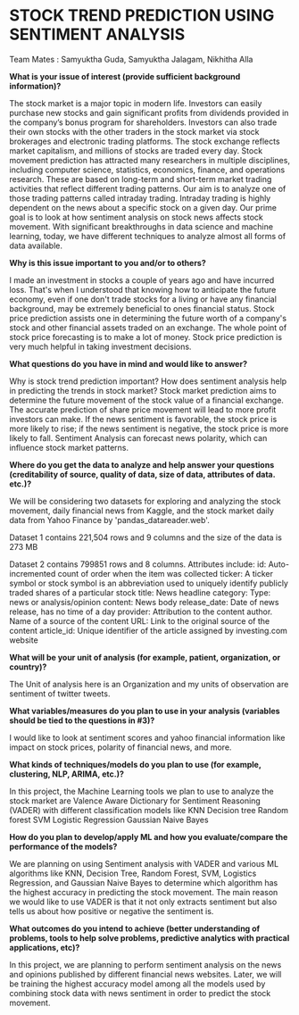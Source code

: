 # STOCK TREND PREDICTION USING SENTIMENT ANALYSIS

Team Mates : Samyuktha Guda, Samyuktha Jalagam, Nikhitha Alla

**What is your issue of interest (provide sufficient background information)?**

The stock market is a major topic in modern life. Investors can easily purchase new stocks and gain significant profits from dividends provided in the company’s bonus program for shareholders. Investors can also trade their own stocks with the other traders in the stock market via stock brokerages and electronic trading platforms. The stock exchange reflects market capitalism, and millions of stocks are traded every day. Stock movement prediction has attracted many researchers in multiple disciplines, including computer science, statistics, economics, finance, and operations research. These are based on long-term and short-term market trading activities that reflect different trading patterns. Our aim is to analyze one of those trading patterns called intraday trading. Intraday trading is highly dependent on the news about a specific stock on a given day. Our prime goal is to look at how sentiment analysis on stock news affects stock movement. With significant breakthroughs in data science and machine learning, today, we have different techniques to analyze almost all forms of data available.

**Why is this issue important to you and/or to others?**

I made an investment in stocks a couple of years ago and have incurred loss. That's when I understood that knowing how to anticipate the future economy, even if one don't trade stocks for a living or have any financial background, may be extremely beneficial to ones financial status. Stock price prediction assists one in determining the future worth of a company's stock and other financial assets traded on an exchange. The whole point of stock price forecasting is to make a lot of money. Stock price prediction is very much helpful in taking investment decisions.

**What questions do you have in mind and would like to answer?**

Why is stock trend prediction important?
How does sentiment analysis help in predicting the trends in stock market?
Stock market prediction aims to determine the future movement of the stock value of a financial exchange. The accurate prediction of share price movement will lead to more profit investors can make. If the news sentiment is favorable, the stock price is more likely to rise; if the news sentiment is negative, the stock price is more likely to fall. Sentiment Analysis can forecast news polarity, which can influence stock market patterns.

**Where do you get the data to analyze and help answer your questions (creditability of source, quality of data, size of data, attributes of data. etc.)?**

We will be considering two datasets for exploring and analyzing the stock movement, daily financial news from Kaggle, and the stock market daily data from Yahoo Finance by 'pandas_datareader.web'. 

Dataset 1 contains 221,504 rows and 9 columns and the size of the data is 273 MB

Dataset 2 contains 799851 rows and 8 columns.
Attributes include:
id: Auto-incremented count of order when the item was collected
ticker: A ticker symbol or stock symbol is an abbreviation used to uniquely identify publicly traded shares of a particular stock
title: News headline
category: Type: news or analysis/opinion
content: News body
release_date: Date of news release, has no time of a day
provider: Attribution to the content author. Name of a source of the content
URL: Link to the original source of the content
article_id: Unique identifier of the article assigned by investing.com website

**What will be your unit of analysis (for example, patient, organization, or country)?**

The Unit of analysis here is an Organization and my units of observation are sentiment of twitter tweets.

**What variables/measures do you plan to use in your analysis (variables should be tied to the questions in #3)?**

I would like to look at sentiment scores and yahoo financial information like impact on stock prices, polarity of financial news, and more.

**What kinds of techniques/models do you plan to use (for example, clustering, NLP, ARIMA, etc.)?**

In this project, the Machine Learning tools we plan to use to analyze the stock market are Valence Aware Dictionary for Sentiment Reasoning (VADER) with different classification models like
KNN
Decision tree
Random forest 
SVM
Logistic Regression 
Gaussian Naive Bayes

**How do you plan to develop/apply ML and how you evaluate/compare the performance of the models?**

We are planning on using Sentiment analysis with VADER and various ML algorithms like KNN, Decision Tree, Random Forest, SVM, Logistics Regression, and Gaussian Naive Bayes to determine which algorithm has the highest accuracy in predicting the stock movement. The main reason we would like to use VADER is that it not only extracts sentiment but also tells us about how positive or negative the sentiment is. 

**What outcomes do you intend to achieve (better understanding of problems, tools to help solve problems, predictive analytics with practical applications, etc)?**

In this project, we are planning to perform sentiment analysis on the news and opinions published by different financial news websites. Later, we will be training the highest accuracy model among all the models used by combining stock data with news sentiment in order to predict the stock movement.

